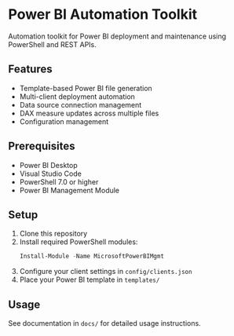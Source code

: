 # Power BI Automation Toolkit

Automation toolkit for Power BI deployment and maintenance using PowerShell and REST APIs.

## Features
- Template-based Power BI file generation
- Multi-client deployment automation
- Data source connection management
- DAX measure updates across multiple files
- Configuration management

## Prerequisites
- Power BI Desktop
- Visual Studio Code
- PowerShell 7.0 or higher
- Power BI Management Module

## Setup
1. Clone this repository
2. Install required PowerShell modules:
   ```powershell
   Install-Module -Name MicrosoftPowerBIMgmt
   ```
3. Configure your client settings in `config/clients.json`
4. Place your Power BI template in `templates/`

## Usage
See documentation in `docs/` for detailed usage instructions.